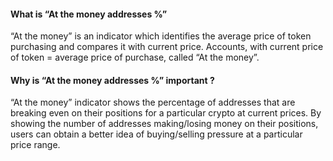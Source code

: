 #### What is “At the money addresses %”

“At the money” is an indicator which identifies the average price of token purchasing and compares it with current price. Accounts, with current price of token = average price of purchase, called “At the money”.

#### Why is “At the money addresses %” important ?

“At the money” indicator shows the percentage of addresses that are breaking even on their positions for a particular crypto at current prices. By showing the number of addresses making/losing money on their positions, users can obtain a better idea of buying/selling pressure at a particular price range.
